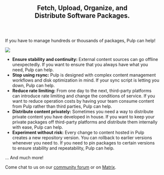 <div style="width:70%;text-align:center;margin:0 auto;margin-bottom:60px;">
  <p>
    <h2>Fetch, Upload, Organize, and Distribute Software Packages.</h2>
  </p>
</div>

If you have to manage hundreds or thousands of packages, Pulp can help!

![](https://pulpproject.org/pulpcore/docs/assets/pulp-101.png)

* **Ensure stability and continuity:** External content sources can go offline unexpectedly.
If you want to ensure that you always have what you need, Pulp can help.
* **Stop using rsync:** Pulp is designed with complex content management workflows and disk optimization in mind.
If your sync script is letting you down, Pulp can help.
* **Reduce rate limiting:** From one day to the next, third-party platforms can introduce rate limiting and change the conditions of service.
If you want to reduce operation costs by having your team consume content from Pulp rather than third parties, Pulp can help.
* **Distribute content privately:** Sometimes you need a way to distribute private content you have developed in house.
If you want to keep your private packages off third-party platforms and distribute them internally with ease, Pulp can help.
* **Experiment without risk:** Every change to content hosted in Pulp creates a new repository version. You can rollback to earlier versions whenever you need to.
If you need to pin packages to certain versions to ensure stability and repeatability, Pulp can help.

... And much more!

Come chat to us on our [community forum](https://discourse.pulpproject.org/) or on [Matrix](https://matrix.to/#/#pulp:matrix.org).

&nbsp;
